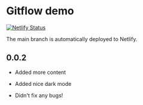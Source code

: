 # Gitflow demo

[![Netlify Status](https://api.netlify.com/api/v1/badges/7deed8bf-f441-4bcc-b1c4-0d2184055e1f/deploy-status)](https://app.netlify.com/sites/gitflow-demo/deploys)

The main branch is automatically deployed to Netlify.

## 0.0.2
- Added more content
- Added nice dark mode

- Didn't fix any bugs!